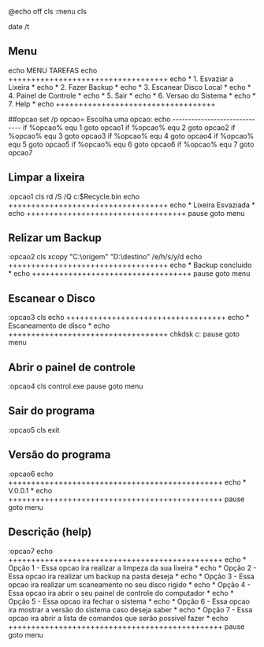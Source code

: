 @echo off
cls
:menu
cls

date /t
  
## Menu 
echo            MENU TAREFAS
echo  +++++++++++++++++++++++++++++++++++
echo * 1. Esvaziar a Lixeira            * 
echo * 2. Fazer Backup                  *
echo * 3. Escanear Disco Local          *
echo * 4. Painel de Controle            *
echo * 5. Sair                          * 
echo * 6. Versao do Sistema             * 
echo * 7. Help                          * 
echo  +++++++++++++++++++++++++++++++++++

##opcao
set /p opcao= Escolha uma opcao: 
echo ------------------------------
if %opcao% equ 1 goto opcao1
if %opcao% equ 2 goto opcao2
if %opcao% equ 3 goto opcao3
if %opcao% equ 4 goto opcao4
if %opcao% equ 5 goto opcao5
if %opcao% equ 6 goto opcao6
if %opcao% equ 7 goto opcao7

## Limpar a lixeira
:opcao1
cls
rd /S /Q c:\$Recycle.bin
echo +++++++++++++++++++++++++++++++++++
echo *      Lixeira Esvaziada          *
echo +++++++++++++++++++++++++++++++++++
pause
goto menu

## Relizar um Backup
:opcao2
cls
xcopy "C:\origem" "D:\destino" /e/h/s/y/d
echo +++++++++++++++++++++++++++++++++++
echo *      Backup concluido           *
echo +++++++++++++++++++++++++++++++++++
pause
goto menu

## Escanear o Disco
:opcao3
cls
echo +++++++++++++++++++++++++++++++++++
echo *     Escaneamento de disco       *
echo +++++++++++++++++++++++++++++++++++
chkdsk c:
pause
goto menu

## Abrir o painel de controle
:opcao4
cls
control.exe
pause
goto menu

## Sair do programa
:opcao5
cls
exit

## Versão do programa
:opcao6
echo +++++++++++++++++++++++++++++++++++++++++++++++
echo * V.0.0.1 *
echo +++++++++++++++++++++++++++++++++++++++++++++++
pause
goto menu

## Descrição (help)
:opcao7
echo +++++++++++++++++++++++++++++++++++++++++++++++
echo * Opção 1 - Essa opcao ira realizar a limpeza da sua lixeira                  *
echo * Opção 2 - Essa opcao ira realizar um backup na pasta deseja                 *
echo * Opção 3 - Essa opcao ira realizar um scaneamento no seu disco rigido        *
echo * Opção 4 - Essa opcao ira abrir o seu painel de controle do computador       *
echo * Opção 5 - Essa opcao ira fechar o sistema                                   *
echo * Opção 6 - Essa opcao ira mostrar a versão do sistema caso deseja saber      *
echo * Opção 7 - Essa opcao ira abrir a lista de comandos que serão possivel fazer *
echo +++++++++++++++++++++++++++++++++++++++++++++++
pause
goto menu
